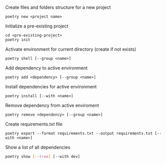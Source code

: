 Create files and folders structure for a new project
```shell
poetry new <project name>
```

Initialize a pre-existing project
```shell
cd <pre-existing-project>
poetry init
```

Activate environment for current directory (create if not exists)
```shell
poetry shell [--group <name>]
```

Add dependency to active environment
```shell
poetry add <dependency> [--group <name>]
```

Install dependencies for active environment
```shell
poetry install [--with <name>]
```

Remove dependency from active enviroment
```shell
poetry remove <dependency> [--group <name>]
```

Create requirements.txt file
```shell
poetry export --format requirements.txt --output requirements.txt [--with <name>]
```

Show a list of all dependencies
```bash
poetry show [--tree] [--with dev]
```
